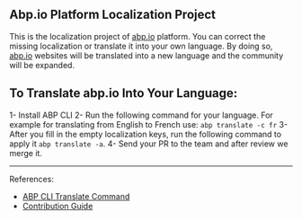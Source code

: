 ## Abp.io Platform Localization Project

This is the localization project of [abp.io](https://abp.io) platform.
You can correct the missing localization or translate it into your own language.
By doing so, [abp.io](https://abp.io) websites will be translated into a new language and the community will be expanded.



## To Translate abp.io Into Your Language:

1- Install ABP CLI 
2- Run the following command for your language. For example for translating from English to French use: `abp translate -c fr`
3- After you fill in the empty localization keys, run the following command to apply it `abp translate -a`.
4- Send your PR to the team and after review we merge it.

---



References:
* [ABP CLI Translate Command](https://docs.abp.io/en/abp/latest/Contribution/Index#using-the-abp-translate-command)
* [Contribution Guide](https://github.com/abpframework/abp/blob/dev/docs/en/Contribution/Index.md)
